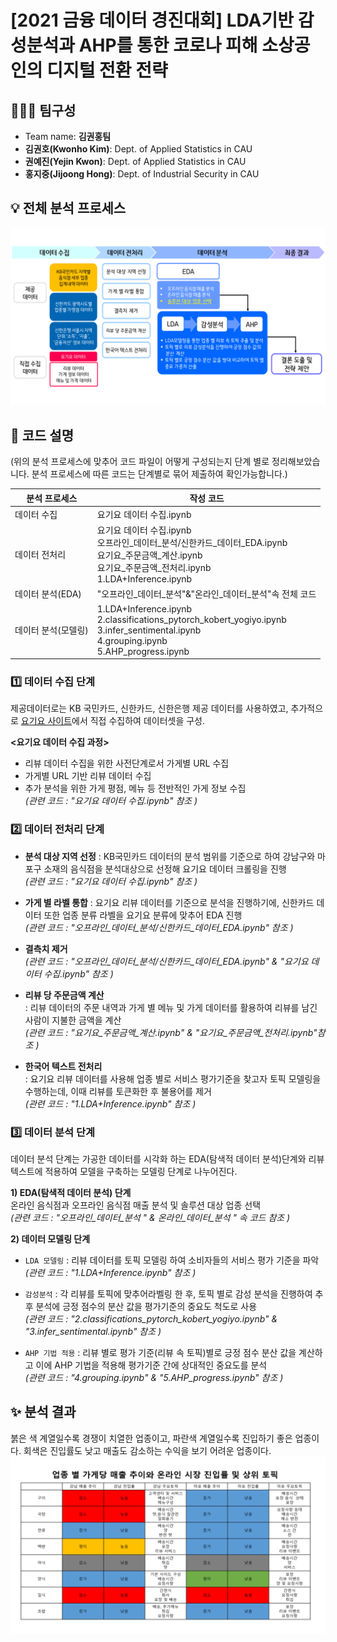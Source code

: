 ﻿# [2021 금융 데이터 경진대회] LDA기반 감성분석과 AHP를 통한 코로나 피해 소상공인의 디지털 전환 전략


## 👩‍👦‍👦 팀구성
- Team name: **김권홍팀**
- **김권호(Kwonho Kim)**: Dept. of Applied Statistics in CAU      
- **권예진(Yejin Kwon)**: Dept. of Applied Statistics in CAU   
- **홍지중(Jijoong Hong)**:  Dept. of Industrial Security in CAU   



## 💡 전체 분석 프로세스
![프로세스 사진.png](https://github.com/Becky-Kwon/Kim-Kwon-Hong/blob/master/%EC%9D%B4%EB%AF%B8%EC%A7%80/%ED%94%84%EB%A1%9C%EC%84%B8%EC%8A%A4%20%EC%82%AC%EC%A7%84.png?raw=true)

## 👀 코드 설명
(위의 분석 프로세스에 맞추어 코드 파일이 어떻게 구성되는지 단계 별로 정리해보았습니다. 분석 프로세스에 따른 코드는 단계별로 묶어 제출하여 확인가능합니다.)

|분석 프로세스|작성 코드|
|------|--------|
|데이터 수집|요기요 데이터 수집.ipynb|
|데이터 전처리|요기요 데이터 수집.ipynb<br>오프라인_데이터_분석/신한카드_데이터_EDA.ipynb<br>요기요_주문금액_계산.ipynb<br>요기요_주문금액_전처리.ipynb<br> 1.LDA+Inference.ipynb|
|데이터 분석(EDA)|"오프라인_데이터_분석"&"온라인_데이터_분석"속 전체 코드<br>|
|데이터 분석(모델링)|1.LDA+Inference.ipynb<br>2.classifications_pytorch_kobert_yogiyo.ipynb<br>3.infer_sentimental.ipynb<br>4.grouping.ipynb<br>5.AHP_progress.ipynb<br>|


###  1️⃣ 데이터 수집 단계
제공데이터로는 KB 국민카드, 신한카드, 신한은행 제공 데이터를 사용하였고, 추가적으로 [요기요 사이트](https://www.yogiyo.co.kr/mobile/#/)에서 직접 수집하여 데이터셋을 구성.  

**<요기요 데이터 수집 과정>**
- 리뷰 데이터 수집을 위한 사전단계로서 가게별 URL 수집
- 가게별 URL 기반 리뷰 데이터 수집
- 추가 분석을 위한 가게 평점, 메뉴 등 전반적인 가게 정보 수집  
 *(관련 코드 : "요기요 데이터 수집.ipynb" 참조 )*

###  2️⃣ 데이터 전처리 단계
 - **분석 대상 지역 선정** 
 : KB국민카드 데이터의 분석 범위를 기준으로 하여 강남구와 마포구 소재의 음식점을 분석대상으로 선정해 요기요 데이터 크롤링을 진행  
 *(관련 코드 : "요기요 데이터 수집.ipynb" 참조 )*
 
- **가게 별 라벨 통합**
: 요기요 리뷰 데이터를  기준으로  분석을  진행하기에, 신한카드  데이터  또한  업종  분류  라벨을  요기요  분류에  맞추어 EDA 진행  
 *(관련 코드 :  "오프라인_데이터_분석/신한카드_데이터_EDA.ipynb" 참조 )*
 
- **결측치 제거**  
*(관련 코드 :  "오프라인_데이터_분석/신한카드_데이터_EDA.ipynb" & "요기요 데이터 수집.ipynb" 참조 )*  

- **리뷰 당 주문금액 계산**  
: 리뷰  데이터의  주문  내역과  가게  별  메뉴  및  가게  데이터를  활용하여  리뷰를  남긴  사람이  지불한  금액을  계산  
 *(관련 코드 :  "요기요_주문금액_계산.ipynb" & "요기요_주문금액_전처리.ipynb"참조 )*

- **한국어 텍스트 전처리**  
: 요기요  리뷰  데이터를  사용해  업종  별로  서비스  평가기준을  찾고자  토픽  모델링을  수행하는데, 이때  리뷰를  토큰화한  후  불용어를  제거  
*(관련 코드 :  "1.LDA+Inference.ipynb" 참조 )*


###  3️⃣ 데이터 분석 단계
데이터 분석 단계는 가공한 데이터를 시각화 하는 EDA(탐색적 데이터 분석)단계와 리뷰 텍스트에 적용하여 모델을 구축하는 모델링 단계로 나누어진다.    

**1) EDA(탐색적 데이터 분석) 단계**  
 온라인 음식점과 오프라인 음식점 매출 분석 및 솔루션 대상 업종 선택  
*(관련 코드 :  "오프라인_데이터_분석 "  & 온라인_데이터_분석 " 속 코드 참조 )*

**2) 데이터 모델링 단계**
- `LDA 모델링` :  리뷰 데이터를 토픽 모델링 하여 소비자들의 서비스 평가 기준을 파악  
*(관련 코드 :   "1.LDA+Inference.ipynb" 참조 )*  

- `감성분석` :  각 리뷰를 토픽에 맞추어라벨링 한 후, 토픽 별로 감성 분석을 진행하여 추후 분석에 긍정 점수의 분산 값을 평가기준의 중요도 척도로 사용   
*(관련 코드 :  "2.classifications_pytorch_kobert_yogiyo.ipynb" & "3.infer_sentimental.ipynb" 참조 )*    

- `AHP 기법 적용` : 리뷰 별로 평가 기준(리뷰 속 토픽)별로 긍정 점수 분산 값을 계산하고 이에 AHP 기법을 적용해 평가기준 간에 상대적인 중요도를 분석  
*(관련 코드 :  "4.grouping.ipynb" & "5.AHP_progress.ipynb" 참조 )*   

      

## ✨ 분석 결과
붉은 색 계열일수록 경쟁이 치열한 업종이고, 파란색 계열일수록 진입하기 좋은 업종이다. 회색은 진입률도 낮고 매출도 감소하는 수익을 보기 어려운 업종이다.
![분석결과.png](https://github.com/Becky-Kwon/Kim-Kwon-Hong/blob/master/%EC%9D%B4%EB%AF%B8%EC%A7%80/%EB%B6%84%EC%84%9D%EA%B2%B0%EA%B3%BC.png?raw=true)





